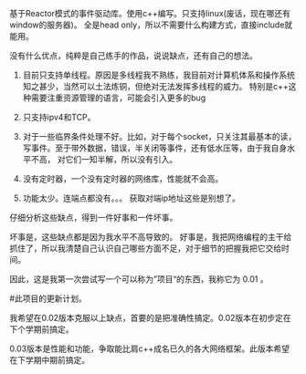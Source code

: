 基于Reactor模式的事件驱动库。使用c++编写。只支持linux(废话，现在哪还有window的服务器)。 全是head only，所以不需要什么构建方式，直接include就能用。

没有什么优点，纯粹是自己练手的作品，说说缺点，还有自己的想法。

1. 目前只支持单线程。原因是多线程我不熟练，我目前对计算机体系和操作系统知之甚少，当然可以土法炼铜，但绝对无法发挥多线程的威力。
特别是c++这种需要注重资源管理的语言，可能会引入更多的bug

2. 只支持ipv4和TCP。

3. 对于一些临界条件处理不好。比如，对于每个socket，只关注其最基本的读，写事件。至于带外数据，错误，半关闭等事件，还有低水压等，由于我自身水平不高，
对它们一知半解，所以没有引入。

4. 没有定时器，一个没有定时器的网络库，性能就不会高。

5. 功能太少。连端点都没有。。。 获取对端ip地址这些是别想了。

仔细分析这些缺点，得到一件好事和一件坏事。

坏事是，这些缺点都是因为我水平不高导致的。 好事是，我把网络编程的主干给抓住了，所以我清楚自己认识自己哪些方面不足，对于细节的把握我把它交给时间。

因此，这是我第一次尝试写一个可以称为”项目“的东西，我称它为 0.01 。

#此项目的更新计划。

我希望在0.02版本克服以上缺点，首要的是把准确性搞定。0.02版本在初步定在下个学期前搞定。

0.03版本是性能和功能，争取能比肩c++成名已久的各大网络框架。此版本希望在下学期中期前搞定。
